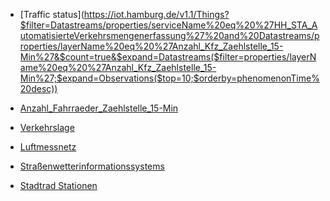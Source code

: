 - [Traffic status](https://iot.hamburg.de/v1.1/Things?$filter=Datastreams/properties/serviceName%20eq%20%27HH_STA_AutomatisierteVerkehrsmengenerfassung%27%20and%20Datastreams/properties/layerName%20eq%20%27Anzahl_Kfz_Zaehlstelle_15-Min%27&$count=true&$expand=Datastreams($filter=properties/layerName%20eq%20%27Anzahl_Kfz_Zaehlstelle_15-Min%27;$expand=Observations($top=10;$orderby=phenomenonTime%20desc))

- [Anzahl_Fahrraeder_Zaehlstelle_15-Min](https://iot.hamburg.de/v1.1/Things?$filter=Datastreams/properties/serviceName%20eq%20%27HH_STA_HamburgerRadzaehlnetz%27%20and%20Datastreams/properties/layerName%20eq%20%27Anzahl_Fahrraeder_Zaehlstelle_15-Min%27&$count=true&$expand=Datastreams($filter=properties/layerName%20eq%20%27Anzahl_Fahrraeder_Zaehlstelle_15-Min%27;$expand=Observations($top=10;$orderby=phenomenonTime%20desc)))

- [Verkehrslage](https://geodienste.hamburg.de/HH_WFS_Verkehrslage?SERVICE=WFS&VERSION=1.1.0&REQUEST=GetFeature&typename=de.hh.up:verkehrslage)
- [Luftmessnetz](https://geodienste.hamburg.de/HH_WFS_Luftmessnetz?SERVICE=WFS&VERSION=1.1.0&REQUEST=GetFeature&typename=app:luftmessnetz_messwerte)
- [Straßenwetterinformationssystems](https://geodienste.hamburg.de/DE_HH_INSPIRE_WFS_SWIS_Sensoren?SERVICE=WFS&VERSION=1.1.0&REQUEST=GetFeature&typename=app:swis_sensoren)
- [Stadtrad Stationen](https://geodienste.hamburg.de/HH_WFS_Stadtrad?SERVICE=WFS&VERSION=2.0.0&REQUEST=GetFeature&typename=de.hh.up:stadtrad_stationen)
